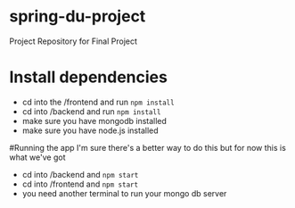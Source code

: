 # spring-du-project
Project Repository for Final Project

# Install dependencies
* cd into the /frontend and run `npm install`
* cd into /backend and run `npm install`
* make sure you have mongodb installed
* make sure you have node.js installed

#Running the app
I'm sure there's a better way to do this but for now this is what we've got

* cd into /backend and `npm start`
* cd into /frontend and `npm start`
* you need another terminal to run your mongo db server
